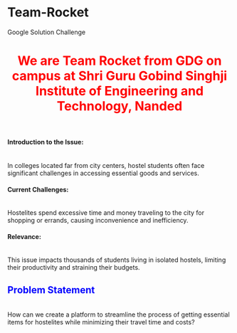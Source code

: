 # Team-Rocket
Google Solution Challenge 
<br>
<h1 style="color: red; text-align: center;">We are Team Rocket from GDG on campus at Shri Guru Gobind Singhji Institute of Engineering and Technology, Nanded</h1>
<br>
<h4>Introduction to the Issue:</h4>
<br>
In colleges located far from city centers, hostel students often face significant challenges in accessing essential goods and services.
<br>
<h4>Current Challenges:</h4>
<br>
Hostelites spend excessive time and money traveling to the city for shopping or errands, causing inconvenience and inefficiency.
<br>
<h4>Relevance:</h4>
<br>
This issue impacts thousands of students living in isolated hostels, limiting their productivity and straining their budgets.
<br>
<h2 style="color: blue; text-align: left;">Problem Statement</h2>
<br>
How can we create a platform to streamline the process of getting essential items for hostelites while minimizing their travel time and costs?
